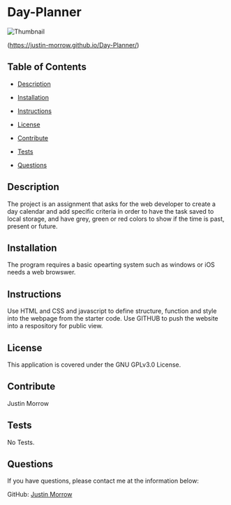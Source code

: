 # Day-Planner

![Thumbnail](/Day-Planner/assets/daygenerator.png)
 
 (https://justin-morrow.github.io/Day-Planner/)

## Table of Contents

- [Description](#Description)

- [Installation](#Installation)

- [Instructions](#Instructions)

- [License](#License)

- [Contribute](#Contribute)

- [Tests](#Tests)

- [Questions](#Questions)

## Description

The project is an assignment that asks for the web developer to create a day calendar and add specific criteria in order to have the task saved to local storage, and have grey, green or red colors to show if the time is past, present or future.

## Installation

The program requires a basic opearting system such as windows or iOS needs a web browswer. 

## Instructions

Use HTML and CSS and javascript to define structure, function and style into the webpage from the starter code. Use GITHUB to push the website into a respository for public view.

## License

This application is covered under the GNU GPLv3.0 License.

## Contribute

Justin Morrow

## Tests

No Tests.

## Questions

If you have questions, please contact me at the information below:

GitHub: [Justin Morrow](https://github.com/Justin-Morrow)

